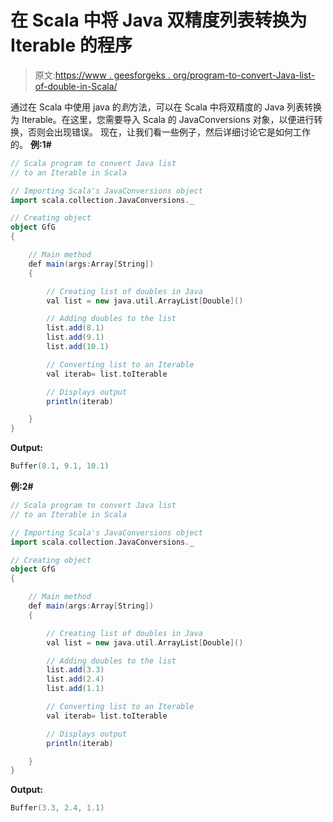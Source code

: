 # 在 Scala 中将 Java 双精度列表转换为 Iterable 的程序

> 原文:[https://www . geesforgeks . org/program-to-convert-Java-list-of-double-in-Scala/](https://www.geeksforgeeks.org/program-to-convert-java-list-of-doubles-to-an-iterable-in-scala/)

通过在 Scala 中使用 java 的*到*方法，可以在 Scala 中将双精度的 Java 列表转换为 Iterable。在这里，您需要导入 Scala 的 JavaConversions 对象，以便进行转换，否则会出现错误。
现在，让我们看一些例子，然后详细讨论它是如何工作的。
**例:1#**

```scala
// Scala program to convert Java list 
// to an Iterable in Scala

// Importing Scala's JavaConversions object
import scala.collection.JavaConversions._

// Creating object
object GfG
{ 

    // Main method
    def main(args:Array[String])
    {

        // Creating list of doubles in Java
        val list = new java.util.ArrayList[Double]()

        // Adding doubles to the list
        list.add(8.1)
        list.add(9.1)
        list.add(10.1)

        // Converting list to an Iterable
        val iterab= list.toIterable

        // Displays output
        println(iterab)

    }
}
```

**Output:**

```scala
Buffer(8.1, 9.1, 10.1)

```

**例:2#**

```scala
// Scala program to convert Java list 
// to an Iterable in Scala

// Importing Scala's JavaConversions object
import scala.collection.JavaConversions._

// Creating object
object GfG
{ 

    // Main method
    def main(args:Array[String])
    {

        // Creating list of doubles in Java
        val list = new java.util.ArrayList[Double]()

        // Adding doubles to the list
        list.add(3.3)
        list.add(2.4)
        list.add(1.1)

        // Converting list to an Iterable 
        val iterab= list.toIterable

        // Displays output
        println(iterab)

    }
}
```

**Output:**

```scala
Buffer(3.3, 2.4, 1.1)

```